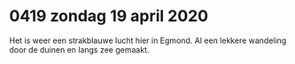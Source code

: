 # 0419 zondag 19 april 2020
Het is weer een strakblauwe lucht hier in Egmond. Al een lekkere wandeling door de duinen en langs zee gemaakt. 